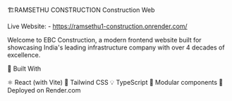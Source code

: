 🏗️RAMSETHU CONSTRUCTION  Construction Web

Live Website: -  https://ramsethu1-construction.onrender.com/

Welcome to EBC Construction, a modern frontend website built for showcasing India's leading infrastructure company with over 4 decades of excellence.

🔨 Built With

⚛️ React (with Vite)
🎨 Tailwind CSS
💡 TypeScript
🧩 Modular components
🚀 Deployed on Render.com
